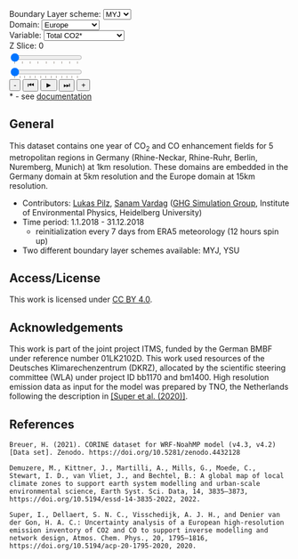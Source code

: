 <link rel="stylesheet" href="{{ '/assets/css/v2.css' | relative_url }}">
<div id="fullplot">
  <div id="container">
    <div id="controls">
      <div id="dropdown-controls">
        <div id="blscheme-container">
          <label for="blschemeDropdown">Boundary Layer scheme:</label>
          <select id="blschemeDropdown" onchange="updatePlot()">
            <option title="Mellor-Yamada-Janjic" value="MYJ">MYJ</option>
            <option title="Yonsei University" value="YSU">YSU</option>
          </select>
        </div>
        <div id="domain-container">
          <label for="domainDropdown">Domain:</label>
          <select id="domainDropdown" onchange="updatePlot()">
            <option value="1">Europe</option>
            <option value="2">Germany</option>
            <option value="3">Rhine-Neckar</option>
            <option value="4">Berlin</option>
            <option value="5">Rhine-Ruhr</option>
            <option value="6">Nuremberg</option>
            <option value="7">Munich</option>
          </select>
        </div>
        <div id="variable-container">
          <label for="variableDropdown">Variable:</label>
          <select id="variableDropdown" onchange="updatePlot()">
            <option value="CO2_TOTAL">Total CO2*</option>
            <option value="CO2_TOTAL_V2">Total CO2 (Bio v2)*</option>
            <option value="CO2_ANTHRO">Anthropogenic CO2*</option>
            <option value="CO2_BCK">Background CO2</option>
            <option value="CO2_TRAFFIC">CO2 Traffic</option>
            <option value="CO2_POINT">CO2 Point Sources</option>
            <option value="CO2_AREA">CO2 Area Sources</option>
            <option value="CO2_BF">CO2 Biofuel</option>
            <option value="CO2_VPRM">CO2 Biogenic</option>
            <option value="CO2_VPRM_V2">CO2 Biogenic v2</option>
            <option value="CO_TOTAL">Total CO*</option>
            <option value="CO_BCK">Background CO</option>
            <option value="CO_ANT">CO Anthro</option>
            <option value="wind_speed">Wind Speed*</option>
          </select>
        </div>
      </div>
      <div id="zslider-container">
        <label id="zlabel" for="zslider">Z Slice: 0</label>
        <div id="zslider-inner">
          <input type="range" id="zslider" min="0" max="40" value="0" step="1" list="ztickmarks">
          <datalist id="ztickmarks">
            <option value="40" label="40"></option>
            <option value="35" label="35"></option>
            <option value="30" label="30"></option>
            <option value="25" label="25"></option>
            <option value="20" label="20"></option>
            <option value="15" label="15"></option>
            <option value="10" label="10"></option>
            <option value="5" label="5"></option>
            <option value="0" label="0"></option>
          </datalist>
        </div>
      </div>
    </div>
    <div id="myDiv"></div>
  </div>
  <div id="timeWidget">
    <input type="range" id="timeSlider" min="0" max="8760" value="0" step="24" list="tickmarks">
    <datalist id="tickmarks">
      <option value="0" label="Jan"></option>
      <option value="744" label="Feb"></option>
      <option value="1416" label="Mar"></option>
      <option value="2160" label="Apr"></option>
      <option value="2880" label="May"></option>
      <option value="3624" label="Jun"></option>
      <option value="4344" label="Jul"></option>
      <option value="5088" label="Aug"></option>
      <option value="5832" label="Sep"></option>
      <option value="6552" label="Oct"></option>
      <option value="7296" label="Nov"></option>
      <option value="8016" label="Dec"></option>
      <option value="8760" label="2019"></option>
    </datalist>
    <div id="timeWidget-buttons">
      <button id="decreaseSpeedButton" onclick="decreaseSpeed(event)">-</button>
      <button id="decrementButton" onclick="decrementTime()">&#9198;</button>
      <button id="playButton" onclick="togglePlay()">&#9658;</button>
      <button id="incrementButton" onclick="incrementTime()">&#9197;</button>
      <button id="increaseSpeedButton" onclick="increaseSpeed(event)">+</button>
    </div>
    <div id="zlabel">* - see <a href="{{ '/v2/documentation.html#computed-variables' | relative_url }}">documentation</a></div>
  </div>
</div>

<script type="module" src="{{ '/v2/script.js' | relative_url }}"></script>
<script src="https://cdn.plot.ly/plotly-latest.min.js"></script>
<script src="{{ '/assets/decoder.js' | relative_url}}" defer></script>


## General

This dataset contains one year of CO<sub>2</sub> and CO enhancement fields for 5 metropolitan regions in Germany (Rhine-Neckar, Rhine-Ruhr, Berlin, Nuremberg, Munich) at 1km resolution.
These domains are embedded in the Germany domain at 5km resolution and the Europe domain at 15km resolution.

- Contributors: <a class="enc" href="znvygb:yhxnf.cvym@vhc.hav-urvqryoret.qr">Lukas Pilz</a>, <a class="enc" href="znvygb:fnanz.ineqnt@hav-urvqryoret.qr">Sanam Vardag</a> ([GHG Simulation Group](https://www.iup.uni-heidelberg.de/de/forschung/atmosphaere/simulation-von-treibhausgasen-in-der-atmosphaere-vardag-gruppe), Institute of Environmental Physics, Heidelberg University)
- Time period: 1.1.2018 - 31.12.2018
    - reinitialization every 7 days from ERA5 meteorology (12 hours spin up)
- Two different boundary layer schemes available: MYJ, YSU

## Access/License

This work is licensed under [CC BY 4.0](http://creativecommons.org/licenses/by/4.0).


## Acknowledgements

This work is part of the joint project ITMS, funded by the German BMBF under reference number 01LK2102D.
This work used resources of the Deutsches Klimarechenzentrum (DKRZ), allocated by the scientific steering committee (WLA) under project ID bb1170 and bm1400.
High resolution emission data as input for the model was prepared by TNO, the Netherlands following the description in [[Super et al. (2020)]](https://doi.org/10.5194/acp-20-1795-2020).


## References

```
Breuer, H. (2021). CORINE dataset for WRF-NoahMP model (v4.3, v4.2) [Data set]. Zenodo. https://doi.org/10.5281/zenodo.4432128  
```
```
Demuzere, M., Kittner, J., Martilli, A., Mills, G., Moede, C., Stewart, I. D., van Vliet, J., and Bechtel, B.: A global map of local climate zones to support earth system modelling and urban-scale environmental science, Earth Syst. Sci. Data, 14, 3835–3873, https://doi.org/10.5194/essd-14-3835-2022, 2022. 
```
```
Super, I., Dellaert, S. N. C., Visschedijk, A. J. H., and Denier van der Gon, H. A. C.: Uncertainty analysis of a European high-resolution emission inventory of CO2 and CO to support inverse modelling and network design, Atmos. Chem. Phys., 20, 1795–1816, https://doi.org/10.5194/acp-20-1795-2020, 2020. 
```
